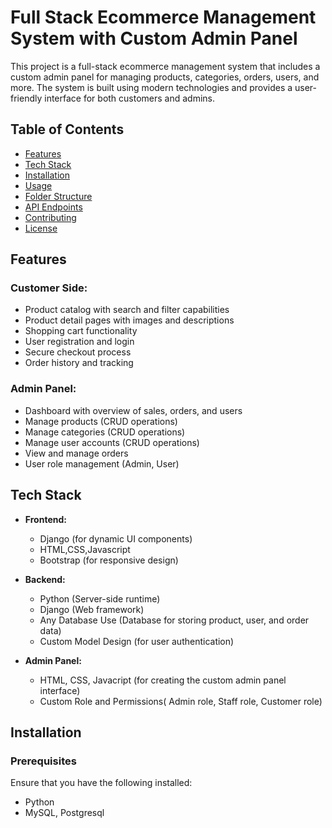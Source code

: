 # Full Stack Ecommerce Management System with Custom Admin Panel

This project is a full-stack ecommerce management system that includes a custom admin panel for managing products, categories, orders, users, and more. The system is built using modern technologies and provides a user-friendly interface for both customers and admins.

## Table of Contents
- [Features](#features)
- [Tech Stack](#tech-stack)
- [Installation](#installation)
- [Usage](#usage)
- [Folder Structure](#folder-structure)
- [API Endpoints](#api-endpoints)
- [Contributing](#contributing)
- [License](#license)

## Features

### Customer Side:
- Product catalog with search and filter capabilities
- Product detail pages with images and descriptions
- Shopping cart functionality
- User registration and login
- Secure checkout process
- Order history and tracking

### Admin Panel:
- Dashboard with overview of sales, orders, and users
- Manage products (CRUD operations)
- Manage categories (CRUD operations)
- Manage user accounts (CRUD operations)
- View and manage orders
- User role management (Admin, User)

## Tech Stack

- **Frontend:**
  - Django  (for dynamic UI components)
  - HTML,CSS,Javascript 
  - Bootstrap (for responsive design)

- **Backend:**
  - Python (Server-side runtime)
  - Django (Web framework)
  - Any Database Use (Database for storing product, user, and order data)
  - Custom Model Design (for user authentication)

- **Admin Panel:**
  - HTML, CSS, Javacript (for creating the custom admin panel interface)
  - Custom Role and Permissions( Admin role, Staff role, Customer role)
## Installation

### Prerequisites
Ensure that you have the following installed:
- Python 
- MySQL, Postgresql
